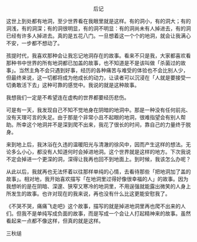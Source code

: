 <p align="center">后记</p>

这世上到处都有地洞，至少世界看在我眼里就是这样。有的洞小，有的洞大；有的洞浅，有的洞深；有的洞很明显，有的洞不明显：有的洞尚未有人掉进去，有的洞已经有许多人掉进去。真的是五花八门。一旦想着这一个个的地洞，就会让我满心不安，一步都不想动了。

孩提时代，我喜欢那种会让我忘记地洞存在的故事。看来不只是我，大家都喜欢看那种书中世界的所有地洞都已加盖的故事，也不知道是不是该叫做「杀菌过的故事」。当然主角不会只遇到好事，经历的各种痛苦与难受的体验也不会比别人少，但最终来说，这一切都将成为他成长的动力，让读者可以沉浸在「人就是要接受一切勇敢活下去」这种可靠的感觉中。我说的就是这种故事。

我想我们一定是不希望连在虚构的世界都要经历悲伤。

可是有一天，我发现自己不知不觉地身在阴暗的地洞中。那是一种没有任何前兆、没有天理可言的失足。由于那是个非常小且不起眼的地洞，很难指望会有别人帮助。所幸这个地洞并不是深到爬不出来，我花了很长的时间，靠自己的力量终于脱身。

来到地上后，我沐浴在久违的温暖阳光与清澈的徐风中，因而产生这样的想法。无论多么小心，都没有人知道何时会掉进地洞。这个世界就是这样的地方。下次我说不定会掉进一个更深的洞，深得让我再也回不到地面上。到时候，我该怎么办呢？

从此以后，我就再也无法怀着以往那样单纯的心情，去看待那些「把地洞加了盖的故事」。相对地，我开始喜欢描写「在地洞里过得好像很幸福的人」的故事。因为我想听的是在阴暗、深邃、狭窄又寒冷的地洞里，不用逞强就能露出微笑的人身上所发生的故事。也许对现在的我来说，再也没有什么比这更能安慰我了。

《不哭不哭，痛痛飞走吧》这个故事，描写的就是掉进地洞里再也爬不出来的人们。但我不是单纯写成负面的故事，而是写成一个会让人打起精神来的故事。虽然看起来一点都不像这样，但真的就是这样。

三秋缒

